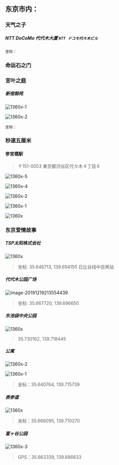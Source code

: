 ## 东京市内：
### 天气之子
##### NTT DoCoMo 代代木大厦 `NTT ドコモ代々木ビル`
    坐标：

### 命运石之门
##### 

### 言叶之庭

##### 新宿御苑

![1360x-1](https://tva1.sinaimg.cn/large/006tNbRwgy1ga2dxfoqt7j30u00xjwry.jpg)

![1360x-2](https://tva1.sinaimg.cn/large/006tNbRwgy1ga2dyf6g6nj30u00xjh2v.jpg)

    坐标：

### 秒速五厘米

#### 参宮橋駅

> 〒151-0053 東京都渋谷区代々木４丁目６

![1360x-5](https://tva1.sinaimg.cn/large/006tNbRwgy1ga2e2xh08bj30u00zb12x.jpg)

![1360x-4](https://tva1.sinaimg.cn/large/006tNbRwgy1ga2e38mkvzj30u010oh1f.jpg)

![1360x-2](https://tva1.sinaimg.cn/large/006tNbRwgy1ga2e3pcf5uj30u00yz7kp.jpg)

![1360x-1](https://tva1.sinaimg.cn/large/006tNbRwgy1ga2e3v678uj30u00zbk2k.jpg)

![1360x](https://tva1.sinaimg.cn/large/006tNbRwgy1ga2e3zg93fj30u00zbk5m.jpg)

### 东京爱情故事

##### TSP太阳株式会社

![1360x](https://tva1.sinaimg.cn/large/006tNbRwgy1ga2d0z3rzkj311s0saqrt.jpg)
> 坐标: 35.646713, 139.694155
> 日比谷线中目黑站   
##### 代代木公园广场

![image-20191219213554439](https://tva1.sinaimg.cn/large/006tNbRwgy1ga2cz65cq4j30g40gy498.jpg)

> 坐标: 35.667720, 139.696650

##### 东池袋中央公园

![1360x](https://tva1.sinaimg.cn/large/006tNbRwgy1ga2d6euvfbj311s0l97wh.jpg)
> 35.730162, 139.718445

##### **公寓**

![1360x-2](https://tva1.sinaimg.cn/large/006tNbRwgy1ga2dd4uphnj311s0sc7wh.jpg)

![1360x-1](https://tva1.sinaimg.cn/large/006tNbRwgy1ga2dctlhttj311s0ocx0d.jpg)

> 坐标：35.640764, 139.715739

##### 表参道

![1360x](https://tva1.sinaimg.cn/large/006tNbRwgy1ga2dft3ugbj311s0rck41.jpg)

> 坐标：35.666095, 139.710270

##### 富ヶ谷公园

![1360x-3](https://tva1.sinaimg.cn/large/006tNbRwgy1ga2dinigzwj311s0scnlb.jpg)

> GPS：35.663339, 139.686633
